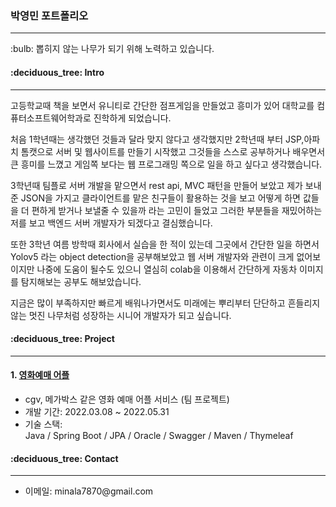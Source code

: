 <h3> 박영민 포트폴리오 </h3> 
<hr>
<p>:bulb: 뽑히지 않는 나무가 되기 위해 노력하고 있습니다.</p>
<h4>:deciduous_tree: Intro</h4>
<hr>
<p>
  고등학교때 책을 보면서 유니티로 간단한 점프게임을 만들었고 흥미가 있어 대학교를 컴퓨터소프트웨어학과로 진학하게 되었습니다.

  처음 1학년때는 생각했던 것들과 달라 맞지 않다고 생각했지만
  2학년때 부터 JSP,아파치 톰캣으로 서버 및 웹사이트를 만들기 시작했고
  그것들을 스스로 공부하거나 배우면서 큰 흥미를 느꼈고
  게임쪽 보다는 웹 프로그래밍 쪽으로 일을 하고 싶다고 생각했습니다.

  3학년때 팀플로 서버 개발을 맡으면서 rest api, MVC 패턴을 만들어 보았고
  제가 보내준 JSON을 가지고 클라이언트를 맡은 친구들이 활용하는 것을 보고
  어떻게 하면 값들을 더 편하게 받거나 보낼줄 수 있을까 라는 고민이 들었고
  그러한 부분들을 재밌어하는 저를 보고 백엔드 서버 개발자가 되겠다고 결심했습니다.

  또한 3학년 여름 방학때 회사에서 실습을 한 적이 있는데
  그곳에서 간단한 일을 하면서 Yolov5 라는 object detection을 공부해보았고
  웹 서버 개발자와 관련이 크게 없어보이지만
  나중에 도움이 될수도 있으니 열심히 colab을 이용해서 간단하게 자동차 이미지를 탐지해보는 공부도 해보았습니다.

  지금은 많이 부족하지만 빠르게 배워나가면서도 미래에는 뿌리부터 단단하고 흔들리지 않는 멋진 나무처럼 성장하는 시니어 개발자가 되고 싶습니다.
</p>
<h4>:deciduous_tree: Project</h4>
<hr>
<h4>1. <a href="https://github.com/yeongmin7870/ys_Cinema_Server">영화예매 어플</a></h4>
<ul>
  <p>
    <li>cgv, 메가박스 같은 영화 예매 어플 서비스 (팀 프로젝트)</li>
    <li>개발 기간: 2022.03.08 ~ 2022.05.31</li>
    <li>기술 스택:<br>
      Java / Spring Boot / JPA / Oracle / Swagger / Maven / Thymeleaf</li>
  </p>
</ul>
<h4>:deciduous_tree: Contact</h4>
<hr>
<ul>
  <li>이메일: minala7870@gmail.com</li>
</ul>


